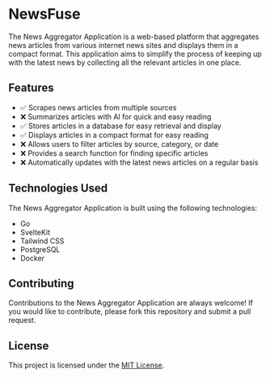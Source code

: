 # NewsFuse

The News Aggregator Application is a web-based platform that aggregates news articles from various internet news sites and displays them in a compact format. This application aims to simplify the process of keeping up with the latest news by collecting all the relevant articles in one place.

## Features

- ✅ Scrapes news articles from multiple sources
- ❌ Summarizes articles with AI for quick and easy reading
- ✅ Stores articles in a database for easy retrieval and display
- ✅ Displays articles in a compact format for easy reading
- ❌ Allows users to filter articles by source, category, or date
- ❌ Provides a search function for finding specific articles
- ❌ Automatically updates with the latest news articles on a regular basis

## Technologies Used

The News Aggregator Application is built using the following technologies:

- Go
- SvelteKit
- Tailwind CSS
- PostgreSQL
- Docker

## Contributing

Contributions to the News Aggregator Application are always welcome! If you would like to contribute, please fork this repository and submit a pull request.

## License

This project is licensed under the [MIT License](https://opensource.org/licenses/MIT).